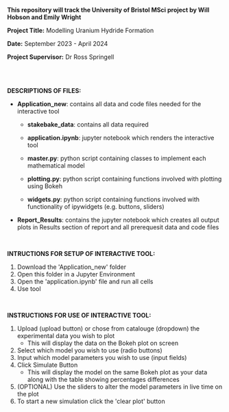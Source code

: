 **This repository will track the University of Bristol MSci project by  Will Hobson and Emily Wright**

**Project Title:** Modelling Uranium Hydride Formation

**Date:** September 2023 - April 2024

**Project Supervisor:** Dr Ross Springell

<br>
<br>


**DESCRIPTIONS OF FILES:**
- **Application_new**: contains all data and code files needed for the interactive tool

  - **stakebake_data**: contains all data required

  - **application.ipynb**: jupyter notebook which renders the interactive tool

  - **master.py**: python script containing classes to implement each mathematical model

  - **plotting.py**: python script containing functions involved with plotting using Bokeh

  - **widgets.py**: python script containing functions involved with functionality of ipywidgets (e.g. buttons, sliders)
  
- **Report_Results**: contains the jupyter notebook which creates all output plots in Results section of report and all prerequesit data and code files

<br>

**INTRUCTIONS FOR SETUP OF INTERACTIVE TOOL:**
1) Download the 'Application_new' folder
2) Open this folder in a Jupyter Environment
3) Open the 'application.ipynb' file and run all cells
4) Use tool

<br>

**INSTRUCTIONS FOR USE OF INTERACTIVE TOOL:**
1) Upload (upload button) or chose from catalouge (dropdown) the experimental data you wish to plot
   - This will display the data on the Bokeh plot on screen
3) Select which model you wish to use (radio buttons)
4) Input which model parameters you wish to use (input fields)
5) Click Simulate Button
   - This will display the model on the same Bokeh plot as your data along with the table showing percentages differences
6) (OPTIONAL) Use the sliders to alter the model parameters in live time on the plot
7) To start a new simulation click the 'clear plot' button

